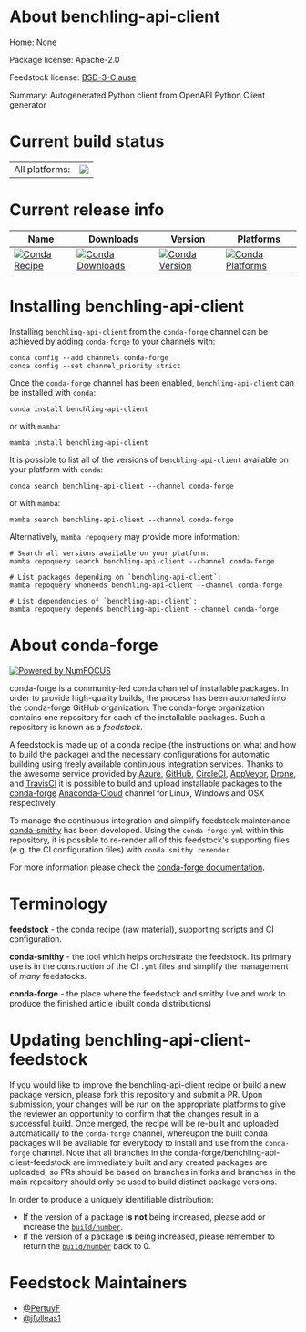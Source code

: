 About benchling-api-client
==========================

Home: None

Package license: Apache-2.0

Feedstock license: [BSD-3-Clause](https://github.com/conda-forge/benchling-api-client-feedstock/blob/main/LICENSE.txt)

Summary: Autogenerated Python client from OpenAPI Python Client generator

Current build status
====================


<table><tr><td>All platforms:</td>
    <td>
      <a href="https://dev.azure.com/conda-forge/feedstock-builds/_build/latest?definitionId=18020&branchName=main">
        <img src="https://dev.azure.com/conda-forge/feedstock-builds/_apis/build/status/benchling-api-client-feedstock?branchName=main">
      </a>
    </td>
  </tr>
</table>

Current release info
====================

| Name | Downloads | Version | Platforms |
| --- | --- | --- | --- |
| [![Conda Recipe](https://img.shields.io/badge/recipe-benchling--api--client-green.svg)](https://anaconda.org/conda-forge/benchling-api-client) | [![Conda Downloads](https://img.shields.io/conda/dn/conda-forge/benchling-api-client.svg)](https://anaconda.org/conda-forge/benchling-api-client) | [![Conda Version](https://img.shields.io/conda/vn/conda-forge/benchling-api-client.svg)](https://anaconda.org/conda-forge/benchling-api-client) | [![Conda Platforms](https://img.shields.io/conda/pn/conda-forge/benchling-api-client.svg)](https://anaconda.org/conda-forge/benchling-api-client) |

Installing benchling-api-client
===============================

Installing `benchling-api-client` from the `conda-forge` channel can be achieved by adding `conda-forge` to your channels with:

```
conda config --add channels conda-forge
conda config --set channel_priority strict
```

Once the `conda-forge` channel has been enabled, `benchling-api-client` can be installed with `conda`:

```
conda install benchling-api-client
```

or with `mamba`:

```
mamba install benchling-api-client
```

It is possible to list all of the versions of `benchling-api-client` available on your platform with `conda`:

```
conda search benchling-api-client --channel conda-forge
```

or with `mamba`:

```
mamba search benchling-api-client --channel conda-forge
```

Alternatively, `mamba repoquery` may provide more information:

```
# Search all versions available on your platform:
mamba repoquery search benchling-api-client --channel conda-forge

# List packages depending on `benchling-api-client`:
mamba repoquery whoneeds benchling-api-client --channel conda-forge

# List dependencies of `benchling-api-client`:
mamba repoquery depends benchling-api-client --channel conda-forge
```


About conda-forge
=================

[![Powered by
NumFOCUS](https://img.shields.io/badge/powered%20by-NumFOCUS-orange.svg?style=flat&colorA=E1523D&colorB=007D8A)](https://numfocus.org)

conda-forge is a community-led conda channel of installable packages.
In order to provide high-quality builds, the process has been automated into the
conda-forge GitHub organization. The conda-forge organization contains one repository
for each of the installable packages. Such a repository is known as a *feedstock*.

A feedstock is made up of a conda recipe (the instructions on what and how to build
the package) and the necessary configurations for automatic building using freely
available continuous integration services. Thanks to the awesome service provided by
[Azure](https://azure.microsoft.com/en-us/services/devops/), [GitHub](https://github.com/),
[CircleCI](https://circleci.com/), [AppVeyor](https://www.appveyor.com/),
[Drone](https://cloud.drone.io/welcome), and [TravisCI](https://travis-ci.com/)
it is possible to build and upload installable packages to the
[conda-forge](https://anaconda.org/conda-forge) [Anaconda-Cloud](https://anaconda.org/)
channel for Linux, Windows and OSX respectively.

To manage the continuous integration and simplify feedstock maintenance
[conda-smithy](https://github.com/conda-forge/conda-smithy) has been developed.
Using the ``conda-forge.yml`` within this repository, it is possible to re-render all of
this feedstock's supporting files (e.g. the CI configuration files) with ``conda smithy rerender``.

For more information please check the [conda-forge documentation](https://conda-forge.org/docs/).

Terminology
===========

**feedstock** - the conda recipe (raw material), supporting scripts and CI configuration.

**conda-smithy** - the tool which helps orchestrate the feedstock.
                   Its primary use is in the construction of the CI ``.yml`` files
                   and simplify the management of *many* feedstocks.

**conda-forge** - the place where the feedstock and smithy live and work to
                  produce the finished article (built conda distributions)


Updating benchling-api-client-feedstock
=======================================

If you would like to improve the benchling-api-client recipe or build a new
package version, please fork this repository and submit a PR. Upon submission,
your changes will be run on the appropriate platforms to give the reviewer an
opportunity to confirm that the changes result in a successful build. Once
merged, the recipe will be re-built and uploaded automatically to the
`conda-forge` channel, whereupon the built conda packages will be available for
everybody to install and use from the `conda-forge` channel.
Note that all branches in the conda-forge/benchling-api-client-feedstock are
immediately built and any created packages are uploaded, so PRs should be based
on branches in forks and branches in the main repository should only be used to
build distinct package versions.

In order to produce a uniquely identifiable distribution:
 * If the version of a package **is not** being increased, please add or increase
   the [``build/number``](https://docs.conda.io/projects/conda-build/en/latest/resources/define-metadata.html#build-number-and-string).
 * If the version of a package **is** being increased, please remember to return
   the [``build/number``](https://docs.conda.io/projects/conda-build/en/latest/resources/define-metadata.html#build-number-and-string)
   back to 0.

Feedstock Maintainers
=====================

* [@PertuyF](https://github.com/PertuyF/)
* [@jfolleas1](https://github.com/jfolleas1/)

